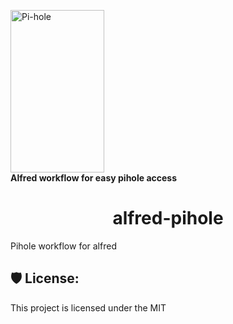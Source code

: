 <p class="text-center">
    <a href="https://pi-hole.net/">
        <img src="icon.svg" width="150" height="260" alt="Pi-hole">
    </a>
    <br>
    <strong>Alfred workflow for easy pihole access</strong>
</p>

<h1 align="center" id="title">alfred-pihole</h1>

<p id="description">Pihole workflow for alfred</p>

<h2>🛡️ License:</h2>

This project is licensed under the MIT
